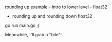 rounding up example - intro to lower level - float32
- rounding up and rounding down float32

go run main.go ;)

Meanwhile, I'll grab a "bite"!